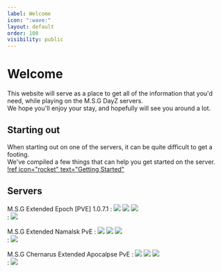 ```yaml
---
label: Welcome
icon: ":wave:"
layout: default
order: 100
visibility: public
---
```

# Welcome
This website will serve as a place to get all of the information that you'd need, while playing on the M.S.G DayZ servers.   
We hope you'll enjoy your stay, and hopefully will see you around a lot.

## Starting out
When starting out on one of the servers, it can be quite difficult to get a footing.   
We've compiled a few things that can help you get started on the server.
[!ref icon="rocket" text="Getting Started"](/guides/getting-started.md)

## Servers
M.S.G Extended Epoch \[PVE\] 1.0.7.1
:   ![](https://shields.io/badge/Epoch-1.0.7.1-001?style=for-the-badge&labelColor=00A) ![](https://shields.io/badge/Chernarus-05A?style=for-the-badge) ![](https://shields.io/badge/Hosted_in-UK-001?style=for-the-badge&labelColor=00A)   
:    [![](https://cdn.battlemetrics.com/b/horizontal500x80px/16112617.png?foreground=%23EEEEEE&background=%23222222&lines=%23333333&linkColor=%231185ec&chartColor=%23FF0700)](https://www.battlemetrics.com/servers/arma2/16112617)

M.S.G Extended Namalsk PvE
:   ![](https://shields.io/badge/Epoch-1.0.7.1-001?style=for-the-badge&labelColor=00A) ![](https://shields.io/badge/Namalsk-A5A?style=for-the-badge) ![](https://shields.io/badge/Hosted_in-SE-001?style=for-the-badge&labelColor=00A)   
:    [![](https://cdn.battlemetrics.com/b/horizontal500x80px/24697747.png?foreground=%23EEEEEE&background=%23222222&lines=%23333333&linkColor=%231185ec&chartColor=%23FF0700)](https://www.battlemetrics.com/servers/arma2/24697747)

M.S.G Chernarus Extended Apocalpse PvE
:   ![](https://shields.io/badge/Epoch-1.0.7.1-001?style=for-the-badge&labelColor=00A) ![](https://shields.io/badge/Chernarus-05A?style=for-the-badge) ![](https://shields.io/badge/Hosted_in-UK-001?style=for-the-badge&labelColor=00A)    
:   [![](https://cdn.battlemetrics.com/b/horizontal500x80px/23697110.png?foreground=%23EEEEEE&background=%23222222&lines=%23333333&linkColor=%231185ec&chartColor=%23FF0700)](https://www.battlemetrics.com/servers/arma2/23697110)